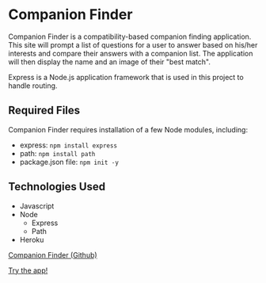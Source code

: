 # Companion Finder

Companion Finder is a compatibility-based companion finding application.  This site will prompt a list of questions for a user to answer based on his/her interests and compare their answers with a companion list.  The application will then display the name and an image of their "best match".

Express is a Node.js application framework that is used in this project to handle routing.

## Required Files

Companion Finder requires installation of a few Node modules, including:
* express: `npm install express`
* path: `npm install path`
* package.json file: `npm init -y`

## Technologies Used
* Javascript
* Node
  * Express
  * Path
* Heroku
 
[Companion Finder (Github)](https://github.com/stellie82/FriendFinder.git)

[Try the app!](https://intense-eyrie-38813.herokuapp.com/)
